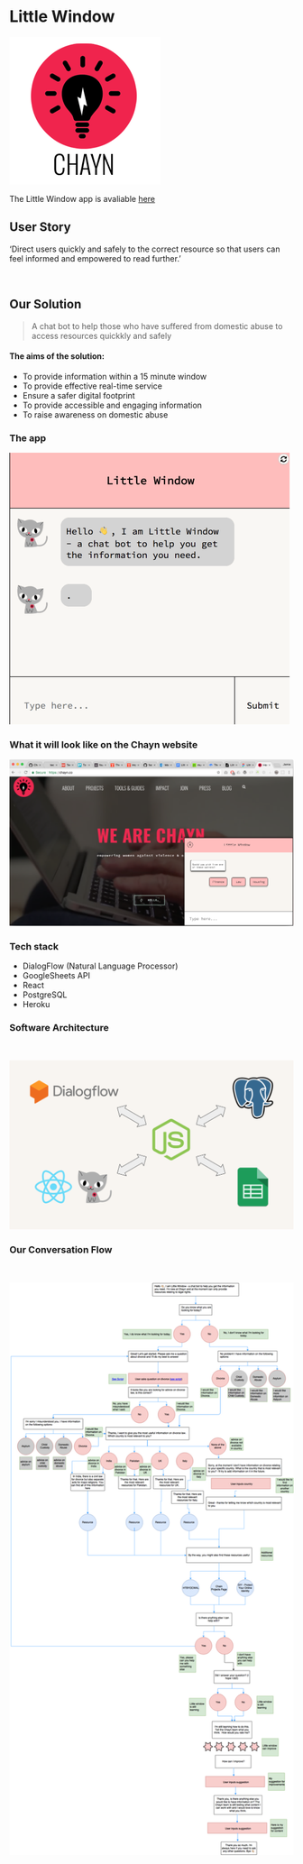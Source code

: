 # Little Window
![logo](client/src/assets/chayn.png)

The Little Window app is avaliable [here](https://little-window.herokuapp.com)

## User Story
‘Direct users quickly and safely to the correct resource so that users can feel informed and empowered to read further.’

<br>

## Our Solution
> A chat bot to help those who have suffered from domestic abuse to access resources quickkly and safely

#### The aims of the solution:
- To provide information within a 15 minute window
- To provide effective real-time service
- Ensure a safer digital footprint
- To provide accessible and engaging information
- To raise awareness on domestic abuse

### The app

![LWDemo](client/src/assets/LW.gif)


### What it will look like on the Chayn website

![figma](client/src/assets/figma.png)


### Tech stack
- DialogFlow (Natural Language Processor)
- GoogleSheets API
- React
- PostgreSQL
- Heroku

### Software Architecture
<br>

![architecture](client/src/assets/architecture.png)

### Our Conversation Flow
<br>

![conversation](client/src/assets/decision_tree.png)